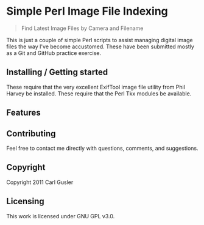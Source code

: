 
# Simple Perl Image File Indexing
> Find Latest Image Files by Camera and Filename

This is just a couple of simple Perl scripts to assist managing digital image files the way I've become accustomed.
These have been submitted mostly as a Git and GitHub practice exercise.

## Installing / Getting started

These require that the very excellent  ExifTool image file utility from Phil Harvey be installed.
These require that the Perl Tkx modules be available.

## Features



## Contributing

Feel free to contact me directly with questions, comments, and suggestions.

## Copyright

Copyright 2011 Carl Gusler


## Licensing

This work is licensed under GNU GPL v3.0.

